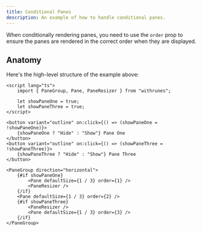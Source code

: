 ```yaml
---
title: Conditional Panes
description: An example of how to handle conditional panes.
---
```


<script>
	import { ConditionalDemo } from '$lib/components/demos'
	import { ViewExampleCode } from '$lib/components'
</script>

When conditionally rendering panes, you need to use the `order` prop to ensure the panes are rendered in the correct order when they are displayed.

<div class="flex flex-col gap-4">
	<ConditionalDemo />
</div>

<ViewExampleCode href="https://github.com/svecosystem/withrunes/blob/main/sites/docs/src/lib/components/demos/conditional-demo.svelte" />

## Anatomy

Here's the high-level structure of the example above:

```svelte
<script lang="ts">
	import { PaneGroup, Pane, PaneResizer } from "withrunes";

	let showPaneOne = true;
	let showPaneThree = true;
</script>

<button variant="outline" on:click={() => (showPaneOne = !showPaneOne)}>
	{showPaneOne ? "Hide" : "Show"} Pane One
</button>
<button variant="outline" on:click={() => (showPaneThree = !showPaneThree)}>
	{showPaneThree ? "Hide" : "Show"} Pane Three
</button>

<PaneGroup direction="horizontal">
	{#if showPaneOne}
		<Pane defaultSize={1 / 3} order={1} />
		<PaneResizer />
	{/if}
	<Pane defaultSize={1 / 3} order={2} />
	{#if showPaneThree}
		<PaneResizer />
		<Pane defaultSize={1 / 3} order={3} />
	{/if}
</PaneGroup>
```
